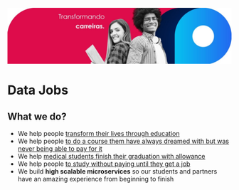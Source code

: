 ![Provi Data Team](./img/background.jpg)

# Data Jobs

## What we do?

- We help
  people [transform their lives through education](https://blog.provi.com.br/institucional/provi-fintech-acesso-a-educacao/)
- We help
  people [to do a course them have always dreamed with but was never being able to pay for it](https://6minutos.uol.com.br/minhas-financas/conheca-a-provi-a-fintech-que-analisa-sua-perspectiva-de-carreira-na-hora-de-emprestar/)
- We
  help [medical students finish their graduation with allowance](https://forbes.com.br/forbes-tech/2020/07/fintech-e-plataforma-de-educacao-anunciam-programa-para-estudantes-de-medicina/)
- We help
  people [to study without paying until they get a job](https://medium.com/@avbaraldi/o-que-%C3%A9-income-share-agreement-isa-1539eb015267)
- We build **high scalable microservices** so our students and partners have an amazing experience from beginning to
  finish
